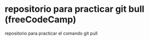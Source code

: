 # repositorio para practicar git bull (freeCodeCamp)
repositorio para practicar el comando git pull
